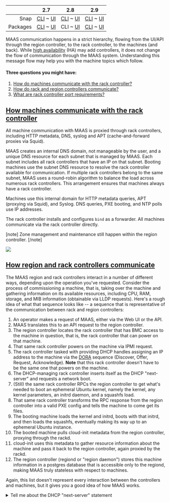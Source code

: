 <!-- deb-2-7-cli
||2.7|2.8|2.9|
|-----:|:-----:|:-----:|:-----:|
|Snap|[CLI](/t/maas-communication/2826) ~ [UI](/t/maas-communication/2827)|[CLI](/t/maas-communication/2828) ~ [UI](/t/maas-communication/2829)|[CLI](/t/maas-communication/2830) ~ [UI](/t/maas-communication/2831)|
|Packages|CLI ~ [UI](/t/maas-communication/2833)|[CLI](/t/maas-communication/2834) ~ [UI](/t/maas-communication/2835)|[CLI](/t/maas-communication/2836) ~ [UI](/t/maas-communication/2837)|
 deb-2-7-cli -->

<!-- deb-2-7-ui
||2.7|2.8|2.9|
|-----:|:-----:|:-----:|:-----:|
|Snap|[CLI](/t/maas-communication/2826) ~ [UI](/t/maas-communication/2827)|[CLI](/t/maas-communication/2828) ~ [UI](/t/maas-communication/2829)|[CLI](/t/maas-communication/2830) ~ [UI](/t/maas-communication/2831)|
|Packages|[CLI](/t/maas-communication/2832) ~ UI|[CLI](/t/maas-communication/2834) ~ [UI](/t/maas-communication/2835)|[CLI](/t/maas-communication/2836) ~ [UI](/t/maas-communication/2837)|
 deb-2-7-ui -->

||2.7|2.8|2.9|
|-----:|:-----:|:-----:|:-----:|
|Snap|[CLI](/t/maas-communication/2826) ~ [UI](/t/maas-communication/2827)|[CLI](/t/maas-communication/2828) ~ [UI](/t/maas-communication/2829)|[CLI](/t/maas-communication/2830) ~ [UI](/t/maas-communication/2831)|
|Packages|[CLI](/t/maas-communication/2832) ~ [UI](/t/maas-communication/2833)|CLI ~ [UI](/t/maas-communication/2835)|[CLI](/t/maas-communication/2836) ~ [UI](/t/maas-communication/2837)|

<!-- deb-2-8-ui
||2.7|2.8|2.9|
|-----:|:-----:|:-----:|:-----:|
|Snap|[CLI](/t/maas-communication/2826) ~ [UI](/t/maas-communication/2827)|[CLI](/t/maas-communication/2828) ~ [UI](/t/maas-communication/2829)|[CLI](/t/maas-communication/2830) ~ [UI](/t/maas-communication/2831)|
|Packages|[CLI](/t/maas-communication/2832) ~ [UI](/t/maas-communication/2833)|[CLI](/t/maas-communication/2834) ~ UI|[CLI](/t/maas-communication/2836) ~ [UI](/t/maas-communication/2837)|
 deb-2-8-ui -->

<!-- deb-2-9-cli
||2.7|2.8|2.9|
|-----:|:-----:|:-----:|:-----:|
|Snap|[CLI](/t/maas-communication/2826) ~ [UI](/t/maas-communication/2827)|[CLI](/t/maas-communication/2828) ~ [UI](/t/maas-communication/2829)|[CLI](/t/maas-communication/2830) ~ [UI](/t/maas-communication/2831)|
|Packages|[CLI](/t/maas-communication/2832) ~ [UI](/t/maas-communication/2833)|[CLI](/t/maas-communication/2834) ~ [UI](/t/maas-communication/2835)|CLI ~ [UI](/t/maas-communication/2837)|
 deb-2-9-cli -->

<!-- deb-2-9-ui
||2.7|2.8|2.9|
|-----:|:-----:|:-----:|:-----:|
|Snap|[CLI](/t/maas-communication/2826) ~ [UI](/t/maas-communication/2827)|[CLI](/t/maas-communication/2828) ~ [UI](/t/maas-communication/2829)|[CLI](/t/maas-communication/2830) ~ [UI](/t/maas-communication/2831)|
|Packages|[CLI](/t/maas-communication/2832) ~ [UI](/t/maas-communication/2833)|[CLI](/t/maas-communication/2834) ~ [UI](/t/maas-communication/2835)|[CLI](/t/maas-communication/2836) ~ UI|
 deb-2-9-ui -->

<!-- snap-2-7-cli
||2.7|2.8|2.9|
|-----:|:-----:|:-----:|:-----:|
|Snap|CLI ~ [UI](/t/maas-communication/2827)|[CLI](/t/maas-communication/2828) ~ [UI](/t/maas-communication/2829)|[CLI](/t/maas-communication/2830) ~ [UI](/t/maas-communication/2831)|
|Packages|[CLI](/t/maas-communication/2832) ~ [UI](/t/maas-communication/2833)|[CLI](/t/maas-communication/2834) ~ [UI](/t/maas-communication/2835)|[CLI](/t/maas-communication/2836) ~ [UI](/t/maas-communication/2837)|
 snap-2-7-cli -->

<!-- snap-2-7-ui
||2.7|2.8|2.9|
|-----:|:-----:|:-----:|:-----:|
|Snap|[CLI](/t/maas-communication/2826) ~ UI|[CLI](/t/maas-communication/2828) ~ [UI](/t/maas-communication/2829)|[CLI](/t/maas-communication/2830) ~ [UI](/t/maas-communication/2831)|
|Packages|[CLI](/t/maas-communication/2832) ~ [UI](/t/maas-communication/2833)|[CLI](/t/maas-communication/2834) ~ [UI](/t/maas-communication/2835)|[CLI](/t/maas-communication/2836) ~ [UI](/t/maas-communication/2837)|
 snap-2-7-ui -->

<!-- snap-2-8-cli
||2.7|2.8|2.9|
|-----:|:-----:|:-----:|:-----:|
|Snap|[CLI](/t/maas-communication/2826) ~ [UI](/t/maas-communication/2827)|CLI ~ [UI](/t/maas-communication/2829)|[CLI](/t/maas-communication/2830) ~ [UI](/t/maas-communication/2831)|
|Packages|[CLI](/t/maas-communication/2832) ~ [UI](/t/maas-communication/2833)|[CLI](/t/maas-communication/2834) ~ [UI](/t/maas-communication/2835)|[CLI](/t/maas-communication/2836) ~ [UI](/t/maas-communication/2837)|
 snap-2-8-cli -->

<!-- snap-2-8-ui
||2.7|2.8|2.9|
|-----:|:-----:|:-----:|:-----:|
|Snap|[CLI](/t/maas-communication/2826) ~ [UI](/t/maas-communication/2827)|[CLI](/t/maas-communication/2828) ~ UI|[CLI](/t/maas-communication/2830) ~ [UI](/t/maas-communication/2831)|
|Packages|[CLI](/t/maas-communication/2832) ~ [UI](/t/maas-communication/2833)|[CLI](/t/maas-communication/2834) ~ [UI](/t/maas-communication/2835)|[CLI](/t/maas-communication/2836) ~ [UI](/t/maas-communication/2837)|
 snap-2-8-ui -->

<!-- snap-2-9-cli
||2.7|2.8|2.9|
|-----:|:-----:|:-----:|:-----:|
|Snap|[CLI](/t/maas-communication/2826) ~ [UI](/t/maas-communication/2827)|[CLI](/t/maas-communication/2828) ~ [UI](/t/maas-communication/2829)|CLI ~ [UI](/t/maas-communication/2831)|
|Packages|[CLI](/t/maas-communication/2832) ~ [UI](/t/maas-communication/2833)|[CLI](/t/maas-communication/2834) ~ [UI](/t/maas-communication/2835)|[CLI](/t/maas-communication/2836) ~ [UI](/t/maas-communication/2837)|
 snap-2-9-cli -->

<!-- snap-2-9-ui
||2.7|2.8|2.9|
|-----:|:-----:|:-----:|:-----:|
|Snap|[CLI](/t/maas-communication/2826) ~ [UI](/t/maas-communication/2827)|[CLI](/t/maas-communication/2828) ~ [UI](/t/maas-communication/2829)|[CLI](/t/maas-communication/2830) ~ UI|
|Packages|[CLI](/t/maas-communication/2832) ~ [UI](/t/maas-communication/2833)|[CLI](/t/maas-communication/2834) ~ [UI](/t/maas-communication/2835)|[CLI](/t/maas-communication/2836) ~ [UI](/t/maas-communication/2837)|
 snap-2-9-ui -->

<!-- deb-2-7-cli
MAAS communication happens in a strict hierarchy, flowing from the UI/API through the region controller, to the rack controller, to the machines (and back).  While [high availability](/t/high-availability/2688) (HA) may add controllers, it does not change the flow of communication through the MAAS system.  Understanding this message flow may help you with the machine topics which follow.
deb-2-7-cli -->

<!-- deb-2-7-ui
MAAS communication happens in a strict hierarchy, flowing from the UI/API through the region controller, to the rack controller, to the machines (and back).  While [high availability](/t/high-availability/2689) (HA) may add controllers, it does not change the flow of communication through the MAAS system.  Understanding this message flow may help you with the machine topics which follow.
deb-2-7-ui -->

MAAS communication happens in a strict hierarchy, flowing from the UI/API through the region controller, to the rack controller, to the machines (and back).  While [high availability](/t/high-availability/2690) (HA) may add controllers, it does not change the flow of communication through the MAAS system.  Understanding this message flow may help you with the machine topics which follow.

<!-- deb-2-8-ui
MAAS communication happens in a strict hierarchy, flowing from the UI/API through the region controller, to the rack controller, to the machines (and back).  While [high availability](/t/high-availability/2691) (HA) may add controllers, it does not change the flow of communication through the MAAS system.  Understanding this message flow may help you with the machine topics which follow.
deb-2-8-ui -->

<!-- deb-2-9-cli
MAAS communication happens in a strict hierarchy, flowing from the UI/API through the region controller, to the rack controller, to the machines (and back).  While [high availability](/t/high-availability/2692) (HA) may add controllers, it does not change the flow of communication through the MAAS system.  Understanding this message flow may help you with the machine topics which follow.
deb-2-9-cli -->

<!-- deb-2-9-ui
MAAS communication happens in a strict hierarchy, flowing from the UI/API through the region controller, to the rack controller, to the machines (and back).  While [high availability](/t/high-availability/2693) (HA) may add controllers, it does not change the flow of communication through the MAAS system.  Understanding this message flow may help you with the machine topics which follow.
deb-2-9-ui -->

<!-- snap-2-7-cli
MAAS communication happens in a strict hierarchy, flowing from the UI/API through the region controller, to the rack controller, to the machines (and back).  While [high availability](/t/high-availability/2682) (HA) may add controllers, it does not change the flow of communication through the MAAS system.  Understanding this message flow may help you with the machine topics which follow.
snap-2-7-cli -->

<!-- snap-2-7-ui
MAAS communication happens in a strict hierarchy, flowing from the UI/API through the region controller, to the rack controller, to the machines (and back).  While [high availability](/t/high-availability/2683) (HA) may add controllers, it does not change the flow of communication through the MAAS system.  Understanding this message flow may help you with the machine topics which follow.
snap-2-7-ui -->

<!-- snap-2-8-cli
MAAS communication happens in a strict hierarchy, flowing from the UI/API through the region controller, to the rack controller, to the machines (and back).  While [high availability](/t/high-availability/2684) (HA) may add controllers, it does not change the flow of communication through the MAAS system.  Understanding this message flow may help you with the machine topics which follow.
snap-2-8-cli -->

<!-- snap-2-8-ui
MAAS communication happens in a strict hierarchy, flowing from the UI/API through the region controller, to the rack controller, to the machines (and back).  While [high availability](/t/high-availability/2685) (HA) may add controllers, it does not change the flow of communication through the MAAS system.  Understanding this message flow may help you with the machine topics which follow.
snap-2-8-ui -->

<!-- snap-2-9-cli
MAAS communication happens in a strict hierarchy, flowing from the UI/API through the region controller, to the rack controller, to the machines (and back).  While [high availability](/t/high-availability/2686) (HA) may add controllers, it does not change the flow of communication through the MAAS system.  Understanding this message flow may help you with the machine topics which follow.
snap-2-9-cli -->

<!-- snap-2-9-ui
MAAS communication happens in a strict hierarchy, flowing from the UI/API through the region controller, to the rack controller, to the machines (and back).  While [high availability](/t/high-availability/2687) (HA) may add controllers, it does not change the flow of communication through the MAAS system.  Understanding this message flow may help you with the machine topics which follow.
snap-2-9-ui -->

#### Three questions you might have:

1. [How do machines communicate with the rack controller?](#heading--machinerack)
2. [How do rack and region controllers communicate?](#heading--rackregion)
3. [What are rack controller port requirements?](/t/hardening-your-maas-installation/1381#heading--firewalls)

<a href="#heading--machinerack"><h2 id="heading--machinerack">How machines communicate with the rack controller</h2></a>

All machine communication with MAAS is proxied through rack controllers, including HTTP metadata, DNS, syslog and APT (cache-and-forward proxies via Squid). 

MAAS creates an internal DNS domain, not manageable by the user, and a unique DNS resource for each subnet that is managed by MAAS. Each subnet includes all rack controllers that have an IP on that subnet. Booting machines use the subnet DNS resource to resolve the rack controller available for communication. If multiple rack controllers belong to the same subnet, MAAS uses a round-robin algorithm to balance the load across numerous rack controllers. This arrangement ensures that machines always have a rack controller.

Machines use this internal domain for HTTP metadata queries, APT (proxying via Squid), and Syslog. DNS queries, PXE booting, and NTP polls use IP addresses.

The rack controller installs and configures `bind` as a forwarder. All machines communicate via the rack controller directly.

[note]
Zone management and maintenance still happen within the region controller.
[/note]

<a href="https://discourse.maas.io/uploads/default/original/1X/02a7ca58b989c67c74421b9d5e0c8b32907a2de1.jpeg" target = "_blank"><img src="https://discourse.maas.io/uploads/default/original/1X/02a7ca58b989c67c74421b9d5e0c8b32907a2de1.jpeg"></a>

<a href="#heading--rackregion"><h2 id="heading--rackregion">How region and rack controllers communicate</h2></a>

The MAAS region and rack controllers interact in a number of different ways, depending upon the operation you've requested.  Consider the process of commissioning a machine, that is, taking over the machine and gathering information on its available resources, including CPU, RAM, storage, and MIB information (obtainable via LLDP requests).  Here's a rough idea of what that sequence looks like -- a sequence that is representative of the communication between rack and region controllers:

1. An operator makes a request of MAAS, either via the Web UI or the API.  
2. MAAS translates this to an API request to the region controller.
3. The region controller locates the rack controller that has BMC access to the machine in question, that is, the rack controller that can power on that machine.
4. That same rack controller powers on the machine via IPMI request.
5. The rack controller tasked with providing DHCP handles assigning an IP address to the machine via the [DORA](/t/concepts-and-terms/785#heading--dhcp) sequence (Discover, Offer, Request, Acknowledge).  **Note** that this rack controller doesn't have to be the same one that powers on the machine.
6. The DHCP-managing rack controller inserts itself as the DHCP "next-server" and requests a network boot.
7. (Still) the same rack controller RPCs the region controller to get what's needed to boot an ephemeral Ubuntu kernel, namely the kernel, any kernel parameters, an initrd daemon, and a squashfs load.
8. That same rack controller transforms the RPC response from the region controller into a valid PXE config and tells the machine to come get its files.
9. The booting machine loads the kernel and initrd, boots with that initrd, and then loads the squashfs, eventually making its way up to an ephemeral Ubuntu instance.
10. The booted machine pulls cloud-init metadata from the region controller, proxying through the rackd.
11. cloud-init uses this metadata to gather resource information about the machine and pass it back to the region controller, again proxied by the rackd.
12. The region controller (regiond or "region daemon") stores this machine information in a postgres database that is accessible only to the regiond, making MAAS truly stateless with respect to machines.

Again, this list doesn't represent every interaction between the controllers and machines, but it gives you a good idea of how MAAS works.

<details><summary>Tell me about the DHCP "next-server" statement</summary>

The `next-server` directive is used to specify the host address from which an initial boot file is to be loaded, usually a TFTP server.  In the case of MAAS, the rack controller providing DHCP actually inserts itself, since it can proxy (broker) the delivery of boot bits to the machine in question.
</details>